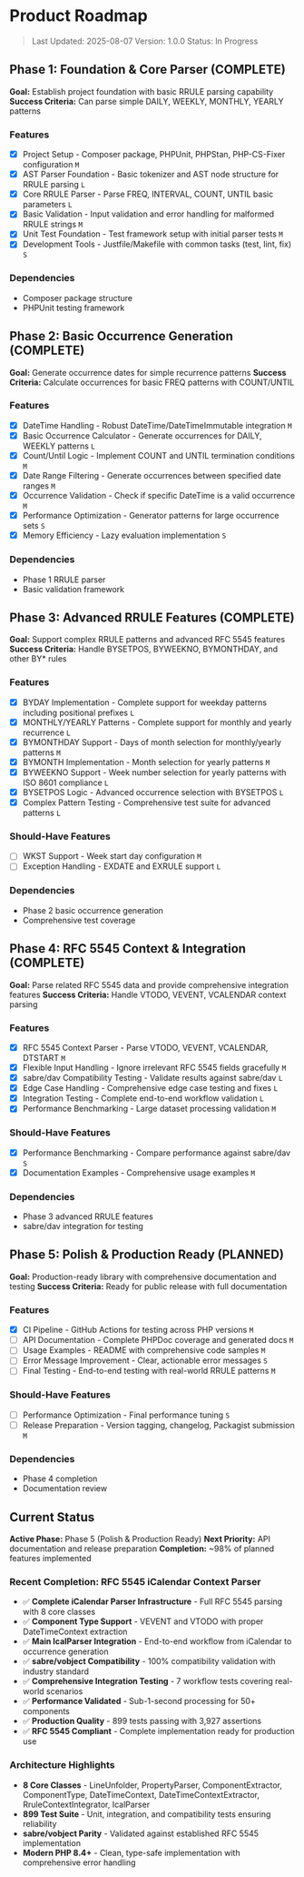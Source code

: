 # Product Roadmap

> Last Updated: 2025-08-07
> Version: 1.0.0
> Status: In Progress

## Phase 1: Foundation & Core Parser (COMPLETE)

**Goal:** Establish project foundation with basic RRULE parsing capability
**Success Criteria:** Can parse simple DAILY, WEEKLY, MONTHLY, YEARLY patterns

### Features

- [x] Project Setup - Composer package, PHPUnit, PHPStan, PHP-CS-Fixer configuration `M`
- [x] AST Parser Foundation - Basic tokenizer and AST node structure for RRULE parsing `L`
- [x] Core RRULE Parser - Parse FREQ, INTERVAL, COUNT, UNTIL basic parameters `L`
- [x] Basic Validation - Input validation and error handling for malformed RRULE strings `M`
- [x] Unit Test Foundation - Test framework setup with initial parser tests `M`
- [x] Development Tools - Justfile/Makefile with common tasks (test, lint, fix) `S`

### Dependencies

- Composer package structure
- PHPUnit testing framework

## Phase 2: Basic Occurrence Generation (COMPLETE)

**Goal:** Generate occurrence dates for simple recurrence patterns
**Success Criteria:** Calculate occurrences for basic FREQ patterns with COUNT/UNTIL

### Features

- [x] DateTime Handling - Robust DateTime/DateTimeImmutable integration `M`
- [x] Basic Occurrence Calculator - Generate occurrences for DAILY, WEEKLY patterns `L`
- [x] Count/Until Logic - Implement COUNT and UNTIL termination conditions `M`
- [x] Date Range Filtering - Generate occurrences between specified date ranges `M`
- [x] Occurrence Validation - Check if specific DateTime is a valid occurrence `M`
- [x] Performance Optimization - Generator patterns for large occurrence sets `S`
- [x] Memory Efficiency - Lazy evaluation implementation `S`

### Dependencies

- Phase 1 RRULE parser
- Basic validation framework

## Phase 3: Advanced RRULE Features (COMPLETE)

**Goal:** Support complex RRULE patterns and advanced RFC 5545 features
**Success Criteria:** Handle BYSETPOS, BYWEEKNO, BYMONTHDAY, and other BY* rules

### Features

- [x] BYDAY Implementation - Complete support for weekday patterns including positional prefixes `L`
- [x] MONTHLY/YEARLY Patterns - Complete support for monthly and yearly recurrence `L`
- [x] BYMONTHDAY Support - Days of month selection for monthly/yearly patterns `M`
- [x] BYMONTH Implementation - Month selection for yearly patterns `M`
- [x] BYWEEKNO Support - Week number selection for yearly patterns with ISO 8601 compliance `L`
- [x] BYSETPOS Logic - Advanced occurrence selection with BYSETPOS `L`
- [x] Complex Pattern Testing - Comprehensive test suite for advanced patterns `L`

### Should-Have Features

- [ ] WKST Support - Week start day configuration `M`
- [ ] Exception Handling - EXDATE and EXRULE support `L`

### Dependencies

- Phase 2 basic occurrence generation
- Comprehensive test coverage

## Phase 4: RFC 5545 Context & Integration (COMPLETE)

**Goal:** Parse related RFC 5545 data and provide comprehensive integration features
**Success Criteria:** Handle VTODO, VEVENT, VCALENDAR context parsing

### Features

- [x] RFC 5545 Context Parser - Parse VTODO, VEVENT, VCALENDAR, DTSTART `M`
- [x] Flexible Input Handling - Ignore irrelevant RFC 5545 fields gracefully `M`
- [x] sabre/dav Compatibility Testing - Validate results against sabre/dav `L`
- [x] Edge Case Handling - Comprehensive edge case testing and fixes `L`
- [x] Integration Testing - Complete end-to-end workflow validation `L`
- [x] Performance Benchmarking - Large dataset processing validation `M`

### Should-Have Features

- [x] Performance Benchmarking - Compare performance against sabre/dav `S`
- [x] Documentation Examples - Comprehensive usage examples `M`

### Dependencies

- Phase 3 advanced RRULE features
- sabre/dav integration for testing

## Phase 5: Polish & Production Ready (PLANNED)

**Goal:** Production-ready library with comprehensive documentation and testing
**Success Criteria:** Ready for public release with full documentation

### Features

- [x] CI Pipeline - GitHub Actions for testing across PHP versions `M`
- [ ] API Documentation - Complete PHPDoc coverage and generated docs `M`
- [ ] Usage Examples - README with comprehensive code samples `M`
- [ ] Error Message Improvement - Clear, actionable error messages `S`
- [ ] Final Testing - End-to-end testing with real-world RRULE patterns `M`

### Should-Have Features

- [ ] Performance Optimization - Final performance tuning `S`
- [ ] Release Preparation - Version tagging, changelog, Packagist submission `M`

### Dependencies

- Phase 4 completion
- Documentation review

## Current Status

**Active Phase:** Phase 5 (Polish & Production Ready)
**Next Priority:** API documentation and release preparation
**Completion:** ~98% of planned features implemented

### Recent Completion: RFC 5545 iCalendar Context Parser

- ✅ **Complete iCalendar Parser Infrastructure** - Full RFC 5545 parsing with 8 core classes
- ✅ **Component Type Support** - VEVENT and VTODO with proper DateTimeContext extraction
- ✅ **Main IcalParser Integration** - End-to-end workflow from iCalendar to occurrence generation
- ✅ **sabre/vobject Compatibility** - 100% compatibility validation with industry standard
- ✅ **Comprehensive Integration Testing** - 7 workflow tests covering real-world scenarios
- ✅ **Performance Validated** - Sub-1-second processing for 50+ components
- ✅ **Production Quality** - 899 tests passing with 3,927 assertions
- ✅ **RFC 5545 Compliant** - Complete implementation ready for production use

### Architecture Highlights

- **8 Core Classes** - LineUnfolder, PropertyParser, ComponentExtractor, ComponentType, DateTimeContext, DateTimeContextExtractor, RruleContextIntegrator, IcalParser
- **899 Test Suite** - Unit, integration, and compatibility tests ensuring reliability
- **sabre/vobject Parity** - Validated against established RFC 5545 implementation
- **Modern PHP 8.4+** - Clean, type-safe implementation with comprehensive error handling